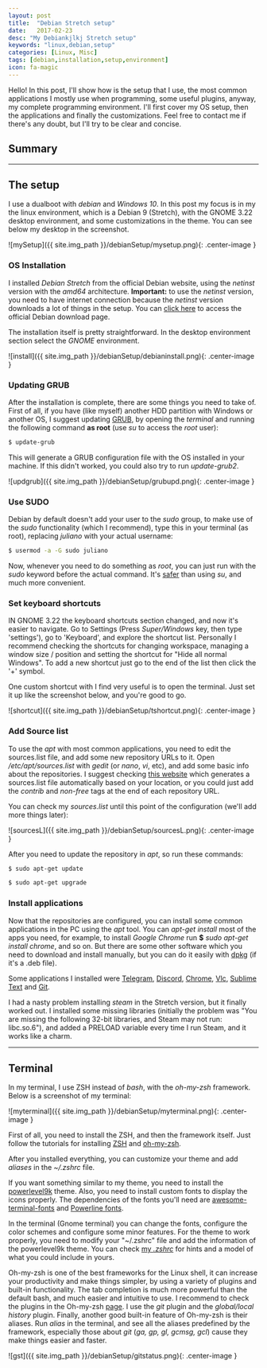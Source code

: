 ```yaml
---
layout: post
title:  "Debian Stretch setup"
date:   2017-02-23
desc: "My Debiankjlkj Stretch setup"
keywords: "linux,debian,setup"
categories: [Linux, Misc]
tags: [debian,installation,setup,environment]
icon: fa-magic
---
```


Hello! In this post, I'll show how is the setup that I use, the most common applications I mostly use when programming, some useful plugins, anyway, my complete programming environment. I'll first cover my OS setup, then the applications and finally the customizations. Feel free to contact me if there's any doubt, but I'll try to be clear and concise.

## Summary
---


## The setup
I use a dualboot with *debian* and *Windows 10*. In this post my focus is in my the linux environment, which is a Debian 9 (Stretch), with the GNOME 3.22 desktop environment, and some customizations in the theme. You can see below my desktop in the screenshot.

![mySetup]({{ site.img_path }}/debianSetup/mysetup.png){: .center-image }

### **OS Installation**

I installed *Debian Stretch* from the official Debian website, using the *netinst* version with the *amd64* architecture. **Important:** to use the *netinst* version, you need to have internet connection because the *netinst* version downloads a lot of things in the setup. You can [click here](https://www.debian.org/devel/debian-installer/index.en.html) to access the official Debian download page.

The installation itself is pretty straightforward. In the desktop environment section select the *GNOME* environment.

![install]({{ site.img_path }}/debianSetup/debianinstall.png){: .center-image }


### **Updating GRUB**

After the installation is complete, there are some things you need to take of. First of all, if you have (like myself) another HDD partition with Windows or another OS, I suggest updating [GRUB](http://www.golinuxhub.com/2014/03/what-is-grub-boot-loader.html), by opening the *terminal* and running the following command **as root** (use *su* to access the *root* user):
~~~bash
$ update-grub
~~~
This will generate a GRUB configuration file with the OS installed in your machine. If this didn't worked, you could also try to run *update-grub2*.

![updgrub]({{ site.img_path }}/debianSetup/grubupd.png){: .center-image }

### **Use SUDO**

Debian by default doesn't add your user to the *sudo* group, to make use of the *sudo* functionality (which I recommend), type this in your terminal (as root), replacing *juliano* with your actual username:
~~~bash
$ usermod -a -G sudo juliano
~~~
Now, whenever you need to do something as *root*, you can just run with the *sudo* keyword before the actual command. It's [safer](http://askubuntu.com/questions/135428/what-are-the-benefits-of-sudo-over-su/135429) than using *su*, and much more convenient.

### **Set keyboard shortcuts**

IN GNOME 3.22 the keyboard shortcuts section changed, and now it's easier to navigate. Go to Settings (Press *Super/Windows* key, then type 'settings'), go to 'Keyboard', and explore the shortcut list. Personally I recommend checking the shortcuts for changing workspace, managing a window size / position and setting the shortcut for "Hide all normal Windows". To add a new shortcut just go to the end of the list then click the '+' symbol.

One custom shortcut with I find very useful is to open the terminal. Just set it up like the screenshot below, and you're good to go.

![shortcut]({{ site.img_path }}/debianSetup/tshortcut.png){: .center-image }

### **Add Source list**

To use the *apt* with most common applications, you need to edit the sources.list file, and add some new repository URLs to it. Open */etc/apt/sources.list* with *gedit* (or *nano*, *vi*, etc), and add some basic info about the repositories. I suggest checking [this website](https://debgen.simplylinux.ch/) which generates a sources.list file automatically based on your location, or you could just add the *contrib* and *non-free* tags at the end of each repository URL.

You can check my *sources.list* until this point of the configuration (we'll add more things later):

![sourcesL]({{ site.img_path }}/debianSetup/sourcesL.png){: .center-image }

After you need to update the repository in *apt*, so run these commands:
~~~bash
$ sudo apt-get update

$ sudo apt-get upgrade
~~~

### **Install applications**

Now that the repositories are configured, you can install some common applications in the PC using the *apt* tool. You can *apt-get install* most of the apps you need, for example, to install *Google Chrome* run **$** *sudo apt-get install chrome*, and so on. But there are some other software which you need to download and install manually, but you can do it easily with [dpkg](http://askubuntu.com/questions/40779/how-do-i-install-a-deb-file-via-the-command-line) (if it's a .deb file).

Some applications I installed were [Telegram](https://telegram.org/), [Discord](https://discordapp.com/), [Chrome](https://www.google.com/chrome/browser/desktop/index.html), [Vlc](http://www.videolan.org/vlc/index.html), [Sublime Text](https://www.sublimetext.com/3) and [Git](https://git-scm.com/).

I had a nasty problem installing *steam* in the Stretch version, but it finally worked out. I installed some missing libraries (initially the problem was "You are missing the following 32-bit libraries, and Steam may not run: libc.so.6"), and added a PRELOAD variable every time I run Steam, and it works like a charm.

---

## Terminal

In my terminal, I use ZSH instead of *bash*, with the *oh-my-zsh* framework. Below is a screenshot of my terminal:

![myterminal]({{ site.img_path }}/debianSetup/myterminal.png){: .center-image }

First of all, you need to install the ZSH, and then the framework itself. Just follow the tutorials for installing [ZSH](https://github.com/robbyrussell/oh-my-zsh/wiki/Installing-ZSH) and [oh-my-zsh](https://github.com/robbyrussell/oh-my-zsh).

After you installed everything, you can customize your theme and add *aliases* in the *~/.zshrc* file.

If you want something similar to my theme, you need to install the [powerlevel9k](https://github.com/bhilburn/powerlevel9k) theme. Also, you need to install custom fonts to display the icons properly. The dependencies of the fonts you'll need are [awesome-terminal-fonts](https://github.com/gabrielelana/awesome-terminal-fonts) and [Powerline fonts](https://github.com/powerline/fonts).

In the terminal (Gnome terminal) you can change the fonts, configure the color schemes and configure some minor features. For the theme to work properly, you need to modify your "~/.zshrc" file and add the information of the powerlevel9k theme. You can check [my *.zshrc*](https://github.com/robotenique/RandomAccessMemory/blob/master/infofiles/.zshrc) for hints and a model of what you could include in yours.


Oh-my-zsh is one of the best frameworks for the Linux shell, it can increase your productivity and make things simpler, by using a variety of plugins and built-in functionality. The tab completion is much more powerful than the default bash, and much easier and intuitive to use. I recommend to check the plugins in the Oh-my-zsh [page](https://github.com/robbyrussell/oh-my-zsh/wiki/Plugins). I use the *git* plugin and the *global/local history* plugin. Finally, another good built-in feature of Oh-my-zsh is their aliases. Run *alias* in the terminal, and see all the aliases predefined by the framework, especially those about *git* (*ga, gp, gl, gcmsg, gcl*) cause they make things easier and faster.

![gst]({{ site.img_path }}/debianSetup/gitstatus.png){: .center-image }
